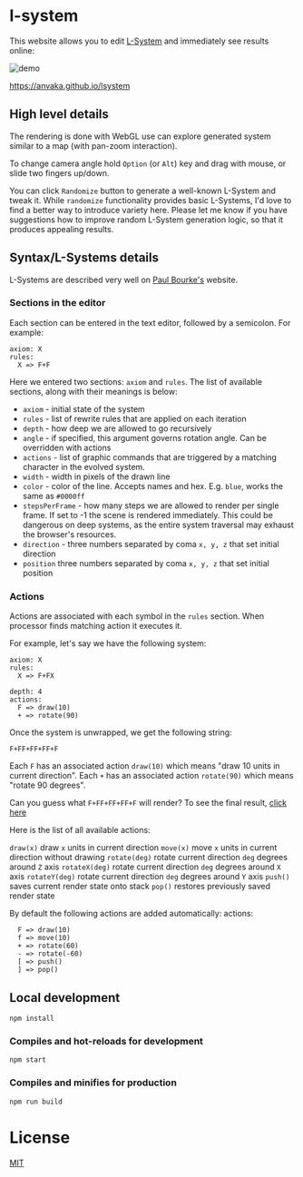 # l-system

This website allows you to edit [L-System](https://en.wikipedia.org/wiki/L-system) and immediately see results online:

![demo](https://i.imgur.com/z8YW0YK.png)

https://anvaka.github.io/lsystem

## High level details

The rendering is done with WebGL use can explore generated system similar to a map (with pan-zoom interaction).

To change camera angle hold `Option` (or `Alt`) key and drag with mouse, or slide two fingers up/down.

You can click `Randomize` button to generate a well-known L-System and tweak it. While `randomize`
functionality provides basic L-Systems, I'd love to find a better way to introduce variety here. Please let
me know if you have suggestions how to improve random L-System generation logic, so that it produces appealing
results.

## Syntax/L-Systems details

L-Systems are described very well on [Paul Bourke's](http://paulbourke.net/fractals/lsys/) website.

### Sections in the editor

Each section can be entered in the text editor, followed by a semicolon. For example:

```
axiom: X
rules:
  X => F+F
```

Here we entered two sections: `axiom` and `rules`. The list of available sections, along with their
meanings is below:

* `axiom` - initial state of the system
* `rules` - list of rewrite rules that are applied on each iteration
* `depth` - how deep we are allowed to go recursively
* `angle` - if specified, this argument governs rotation angle. Can be overridden with actions
* `actions` - list of graphic commands that are triggered by a matching character in the evolved system.
* `width` - width in pixels of the drawn line
* `color` - color of the line. Accepts names and hex. E.g. `blue`, works the same as `#0000ff`
* `stepsPerFrame` - how many steps we are allowed to render per single frame. If set to -1 the scene is rendered immediately. This could be dangerous on deep systems, as the entire system traversal may exhaust the browser's resources.
* `direction` - three numbers separated by coma `x, y, z` that set initial direction
* `position` three numbers separated by coma `x, y, z` that set initial position

### Actions

Actions are associated with each symbol in the `rules` section. When processor finds matching action
it executes it.

For example, let's say we have the following system:

```
axiom: X
rules:
  X => F+FX

depth: 4
actions:
  F => draw(10)
  + => rotate(90)
```

Once the system is unwrapped, we get the following string: 

```
F+FF+FF+FF+F
```

Each `F` has an associated action `draw(10)` which means "draw 10 units in current direction".
Each `+` has an associated action `rotate(90)` which means "rotate 90 degrees".

Can you guess what `F+FF+FF+FF+F` will render? To see the final result, [click here](https://anvaka.github.io/lsystem/?code=axiom%3A%20X%0Arules%3A%0A%20%20X%20%3D%3E%20F%2BFX%0A%0Adepth%3A%204%0Aactions%3A%0A%20%20F%20%3D%3E%20draw%2810%29%0A%20%20%2B%20%3D%3E%20rotate%2890%29)

Here is the list of all available actions:

`draw(x)` draw `x` units in current direction
`move(x)` move `x` units in current direction without drawing
`rotate(deg)` rotate current direction `deg` degrees around `Z` axis
`rotateX(deg)` rotate current direction `deg` degrees around `X` axis
`rotateY(deg)` rotate current direction `deg` degrees around `Y` axis
`push()` saves current render state onto stack
`pop()` restores previously saved render state

By default the following actions are added automatically:
actions:

```
  F => draw(10)
  f => move(10)
  + => rotate(60)
  - => rotate(-60)
  [ => push()
  ] => pop()
```


## Local development

```
npm install
```

### Compiles and hot-reloads for development
```
npm start
```

### Compiles and minifies for production
```
npm run build
```

# License

[MIT](https://github.com/anvaka/lsystem/blob/master/LICENSE.md)